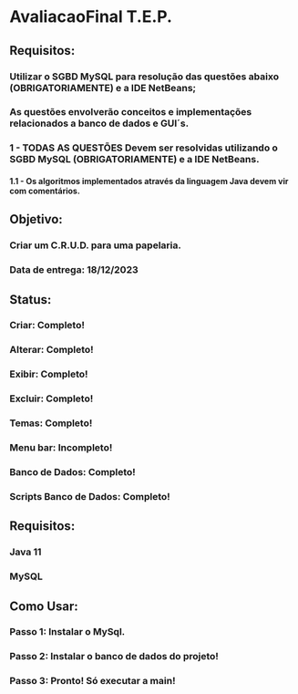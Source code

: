 # AvaliacaoFinal T.E.P.
## Requisitos:
### Utilizar o SGBD MySQL para resolução das questões abaixo (OBRIGATORIAMENTE) e a IDE NetBeans;
### As questões envolverão conceitos e implementações relacionados a banco de dados e GUI´s.

### 1 - TODAS AS QUESTÕES Devem ser resolvidas utilizando o SGBD MySQL (OBRIGATORIAMENTE) e a IDE NetBeans. 
####  1.1 - Os algoritmos implementados através da linguagem Java devem vir com comentários.

## Objetivo:
###  Criar um C.R.U.D. para uma papelaria.
###  Data de entrega: 18/12/2023

## Status: 
### Criar: Completo!
### Alterar: Completo!
### Exibir: Completo!
### Excluir: Completo!
### Temas: Completo!
### Menu bar: Incompleto!
### Banco de Dados: Completo!
### Scripts Banco de Dados: Completo!

## Requisitos:
### Java 11
### MySQL

## Como Usar:
### Passo 1: Instalar o MySql.
### Passo 2: Instalar o banco de dados do projeto!
### Passo 3: Pronto! Só executar a main!
